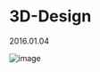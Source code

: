 # 3D-Design
2016.01.04

![image](https://drive.google.com/file/d/1p6YM3p5NDnhZDKD12TPmROOVDZqdlzWF/view?usp=sharing)


